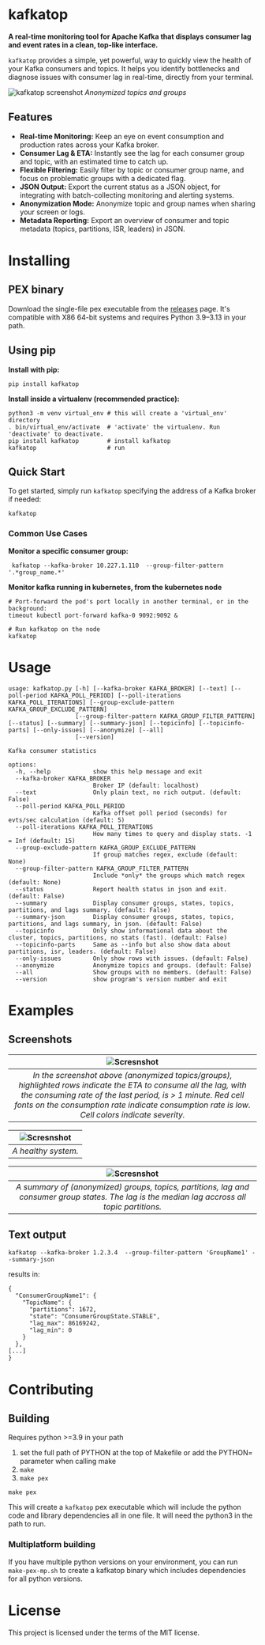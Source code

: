 # kafkatop

**A real-time monitoring tool for Apache Kafka that displays consumer lag and event rates in a clean, top-like interface.**

`kafkatop` provides a simple, yet powerful, way to quickly view the health of your Kafka consumers and topics. It helps you identify bottlenecks and diagnose issues with consumer lag in real-time, directly from your terminal.

![kafkatop screenshot](https://raw.githubusercontent.com/sivann/kafkatop/refs/heads/master/images/kafkatop0.png)
*Anonymized topics and groups*



## Features

-   **Real-time Monitoring:** Keep an eye on event consumption and production rates across your Kafka broker.
-   **Consumer Lag & ETA:** Instantly see the lag for each consumer group and topic, with an estimated time to catch up.
-   **Flexible Filtering:** Easily filter by topic or consumer group name, and focus on problematic groups with a dedicated flag.
-   **JSON Output:** Export the current status as a JSON object, for integrating with batch-collecting monitoring and alerting systems.
-   **Anonymization Mode:** Anonymize topic and group names when sharing your screen or logs.
-   **Metadata Reporting:** Export an overview of consumer and topic metadata (topics, partitions, ISR, leaders) in JSON.

# Installing
## PEX binary
Download the single-file pex executable from the [releases](https://github.com/sivann/kafkatop/releases)  page. It's compatible with X86 64-bit systems and requires Python 3.9–3.13 in your path.

## Using pip

**Install with pip:**

```
pip install kafkatop
```


**Install inside a virtualenv (recommended practice):**

```
python3 -m venv virtual_env # this will create a 'virtual_env' directory
. bin/virtual_env/activate  # 'activate' the virtualenv. Run 'deactivate' to deactivate.
pip install kafkatop        # install kafkatop
kafkatop                    # run 
```

## Quick Start

To get started, simply run `kafkatop` specifying the address of a Kafka broker if needed:

```
kafkatop
```

### Common Use Cases

**Monitor a specific consumer group:**

```
 kafkatop --kafka-broker 10.227.1.110  --group-filter-pattern '.*group_name.*'
```

**Monitor kafka running in kubernetes, from the kubernetes node**

```
# Port-forward the pod's port locally in another terminal, or in the background:
timeout kubectl port-forward kafka-0 9092:9092 &

# Run kafkatop on the node
kafkatop
```


# Usage
```
usage: kafkatop.py [-h] [--kafka-broker KAFKA_BROKER] [--text] [--poll-period KAFKA_POLL_PERIOD] [--poll-iterations KAFKA_POLL_ITERATIONS] [--group-exclude-pattern KAFKA_GROUP_EXCLUDE_PATTERN]
                   [--group-filter-pattern KAFKA_GROUP_FILTER_PATTERN] [--status] [--summary] [--summary-json] [--topicinfo] [--topicinfo-parts] [--only-issues] [--anonymize] [--all]
                   [--version]

Kafka consumer statistics

options:
  -h, --help            show this help message and exit
  --kafka-broker KAFKA_BROKER
                        Broker IP (default: localhost)
  --text                Only plain text, no rich output. (default: False)
  --poll-period KAFKA_POLL_PERIOD
                        Kafka offset poll period (seconds) for evts/sec calculation (default: 5)
  --poll-iterations KAFKA_POLL_ITERATIONS
                        How many times to query and display stats. -1 = Inf (default: 15)
  --group-exclude-pattern KAFKA_GROUP_EXCLUDE_PATTERN
                        If group matches regex, exclude (default: None)
  --group-filter-pattern KAFKA_GROUP_FILTER_PATTERN
                        Include *only* the groups which match regex (default: None)
  --status              Report health status in json and exit. (default: False)
  --summary             Display consumer groups, states, topics, partitions, and lags summary. (default: False)
  --summary-json        Display consumer groups, states, topics, partitions, and lags summary, in json. (default: False)
  --topicinfo           Only show informational data about the cluster, topics, partitions, no stats (fast). (default: False)
  --topicinfo-parts     Same as --info but also show data about partitions, isr, leaders. (default: False)
  --only-issues         Only show rows with issues. (default: False)
  --anonymize           Anonymize topics and groups. (default: False)
  --all                 Show groups with no members. (default: False)
  --version             show program's version number and exit
```


# Examples
## Screenshots


| ![Scresnshot](https://raw.githubusercontent.com/sivann/kafkatop/refs/heads/master/images/kafkatop2.png) |
|:--:|
| *In the screenshot above (anonymized topics/groups), highlighted rows indicate the ETA to consume all the lag, with the consuming rate of the last period, is > 1 minute. Red cell fonts on the consumption rate  indicate consumption rate is low. Cell colors indicate severity.* |

| ![Scresnshot](https://raw.githubusercontent.com/sivann/kafkatop/refs/heads/master/images/kafkatop3.png) |
|:--:|
| *A healthy system.* |

| ![Scresnshot](https://raw.githubusercontent.com/sivann/kafkatop/refs/heads/master/images/kafkatop4-summary.png) |
|:--:| 
| *A summary of (anonymized) groups, topics, partitions, lag and consumer group states. The lag is the median lag accross all topic partitions.* |


## Text output

```
kafkatop --kafka-broker 1.2.3.4  --group-filter-pattern 'GroupName1' --summary-json
```

results in:

```
{
  "ConsumerGroupName1": {
    "TopicName": {
      "partitions": 1672,
      "state": "ConsumerGroupState.STABLE",
      "lag_max": 86169242,
      "lag_min": 0
    }
  },
[...]
}
```

# Contributing
## Building

Requires python >=3.9 in your path


1. set the full path of PYTHON at the top of Makefile or add the PYTHON= parameter when calling make
2. ```make```
3. ```make pex```


```
make pex
```
This will create a ```kafkatop``` pex executable which will include the python code and library dependencies all in one file. It will need the python3 in the path to run.

### Multiplatform building
If you have multiple python versions on your environment, you can run ```make-pex-mp.sh``` to create a kafkatop binary which includes dependencies for all python versions.

# License
This project is licensed under the terms of the MIT license.

